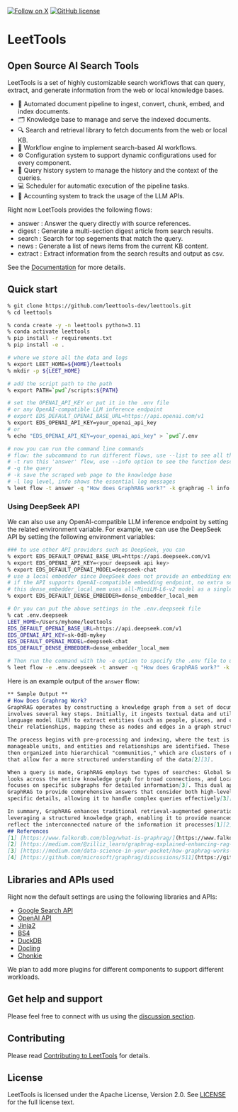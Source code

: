 [![Follow on X](https://img.shields.io/twitter/follow/LeetTools?logo=X&color=%20%23f5f5f5)](https://twitter.com/intent/follow?screen_name=LeetTools)
[![GitHub license](https://img.shields.io/badge/License-Apache_2.0-blue.svg?labelColor=%20%23155EEF&color=%20%23528bff)](https://github.com/leettools-dev/leettools)

# LeetTools

## Open Source AI Search Tools

LeetTools is a set of highly customizable search workflows that can query, extract, and
generate information from the web or local knowledge bases. 

* 🚀 Automated document pipeline to ingest, convert, chunk, embed, and index documents.
* 🗂️ Knowledge base to manage and serve the indexed documents.
* 🔍 Search and retrieval library to fetch documents from the web or local KB.
* 🤖 Workflow engine to implement search-based AI workflows.
* ⚙ Configuration system to support dynamic configurations used for every component.
* 📝 Query history system to manage the history and the context of the queries.
* 💻 Scheduler for automatic execution of the pipeline tasks.
* 🧩 Accounting system to track the usage of the LLM APIs.

Right now LeetTools provides the following flows:

* answer  : Answer the query directly with source references.
* digest  : Generate a multi-section digest article from search results.
* search  : Search for top segements that match the query.
* news    : Generate a list of news items from the current KB content.
* extract : Extract information from the search results and output as csv.

See the [Documentation](docs/documentation.md) for more details.

## Quick start

```bash
% git clone https://github.com/leettools-dev/leettools.git
% cd leettools

% conda create -y -n leettools python=3.11
% conda activate leettools
% pip install -r requirements.txt
% pip install -e .

# where we store all the data and logs
% export LEET_HOME=${HOME}/leettools
% mkdir -p ${LEET_HOME}

# add the script path to the path
% export PATH=`pwd`/scripts:${PATH}

# set the OPENAI_API_KEY or put it in the .env file
# or any OpenAI-compatible LLM inference endpoint
# export EDS_DEFAULT_OPENAI_BASE_URL=https://api.openai.com/v1
% export EDS_OPENAI_API_KEY=your_openai_api_key
# or
% echo "EDS_OPENAI_API_KEY=your_openai_api_key" > `pwd`/.env

# now you can run the command line commands
# flow: the subcommand to run different flows, use --list to see all the available flows
# -t run this 'answer' flow, use --info option to see the function description
# -q the query
# -k save the scraped web page to the knowledge base
# -l log level, info shows the essential log messages
% leet flow -t answer -q "How does GraphRAG work?" -k graphrag -l info
```

### Using DeepSeek API

We can also use any OpenAI-compatible LLM inference endpoint by setting the related 
environment variable. For example, we can use the DeepSeek API by setting the following
environment variables:

```bash
### to use other API providers such as DeepSeek, you can
% export EDS_DEFAULT_OPENAI_BASE_URL=https://api.deepseek.com/v1
% export EDS_OPENAI_API_KEY=<your deepseek api key>
% export EDS_DEFAULT_OPENAI_MODEL=deepseek-chat
# use a local embedder since DeepSeek does not provide an embedding endpoint yet
# if the API supports OpenAI-compatible embedding endpoint, no extra settings needed
# this dense_embedder_local_mem uses all-MiniLM-L6-v2 model as a singleton embedder
% export EDS_DEFAULT_DENSE_EMBEDDER=dense_embedder_local_mem

# Or you can put the above settings in the .env.deepseek file
% cat .env.deepseek
LEET_HOME=/Users/myhome/leettools
EDS_DEFAULT_OPENAI_BASE_URL=https://api.deepseek.com/v1
EDS_OPENAI_API_KEY=sk-0d8-mykey
EDS_DEFAULT_OPENAI_MODEL=deepseek-chat
EDS_DEFAULT_DENSE_EMBEDDER=dense_embedder_local_mem

# Then run the command with the -e option to specify the .env file to use
% leet flow -e .env.deepseek -t answer -q "How does GraphRAG work?" -k graphrag -l info
```

Here is an example output of the `answer` flow:

```markdown
** Sample Output **
# How Does Graphrag Work?
GraphRAG operates by constructing a knowledge graph from a set of documents, which
involves several key steps. Initially, it ingests textual data and utilizes a large
language model (LLM) to extract entities (such as people, places, and concepts) and
their relationships, mapping these as nodes and edges in a graph structure[1]. 

The process begins with pre-processing and indexing, where the text is segmented into
manageable units, and entities and relationships are identified. These entities are
then organized into hierarchical "communities," which are clusters of related topics
that allow for a more structured understanding of the data[2][3]. 

When a query is made, GraphRAG employs two types of searches: Global Search, which
looks across the entire knowledge graph for broad connections, and Local Search, which
focuses on specific subgraphs for detailed information[3]. This dual approach enables
GraphRAG to provide comprehensive answers that consider both high-level themes and
specific details, allowing it to handle complex queries effectively[3][4].

In summary, GraphRAG enhances traditional retrieval-augmented generation (RAG) by
leveraging a structured knowledge graph, enabling it to provide nuanced responses that
reflect the interconnected nature of the information it processes[1][2].
## References
[1] [https://www.falkordb.com/blog/what-is-graphrag/](https://www.falkordb.com/blog/what-is-graphrag/)
[2] [https://medium.com/@zilliz_learn/graphrag-explained-enhancing-rag-with-knowledge-graphs-3312065f99e1](https://medium.com/@zilliz_learn/graphrag-explained-enhancing-rag-with-knowledge-graphs-3312065f99e1)
[3] [https://medium.com/data-science-in-your-pocket/how-graphrag-works-8d89503b480d](https://medium.com/data-science-in-your-pocket/how-graphrag-works-8d89503b480d)
[4] [https://github.com/microsoft/graphrag/discussions/511](https://github.com/microsoft/graphrag/discussions/511)
```

## Libraries and APIs used

Right now the default settings are using the following libraries and APIs:

- [Google Search API](https://developers.google.com/custom-search/v1/overview)
- [OpenAI API](https://beta.openai.com/docs/api-reference/completions/create)
- [Jinja2](https://jinja.palletsprojects.com/en/3.0.x/)
- [BS4](https://www.crummy.com/software/BeautifulSoup/bs4/doc/)
- [DuckDB](https://github.com/duckdb/duckdb)
- [Docling](https://github.com/DS4SD/docling)
- [Chonkie](https://github.com/bhavnicksm/chonkie)

We plan to add more plugins for different components to support different workloads.

## Get help and support

Please feel free to connect with us using the [discussion section](https://github.com/leettools-dev/leettools/discussions).


## Contributing

Please read [Contributing to LeetTools](CONTRIBUTING.md) for details.

## License

LeetTools is licensed under the Apache License, Version 2.0. See [LICENSE](LICENSE) 
for the full license text.

